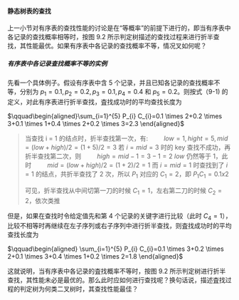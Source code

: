 
#### 静态树表的查找

上一小节对有序表的查找性能的讨论是在“等概率”的前提下进行的，即当有序表中各记录的查找概率相等时，按图 9.2 所示判定树描述的查找过程来进行折半查找，其性能最优。如果有序表中各记录的查找概率不等，情况叉如何呢？

##### 有序表中各记录查找概率不等的实例

先看一个具体例子。假设有序表中含 5 个记录，并且已知各记录的查找概率不等，分别为 $p_{1}=0.1, p_{2}=0.2, p_{3}=0.1, p_{4}=0.4$ 和 $p_{5}=0.2$。则按式（9-1) 的定义，对此有序表进行折半查找，査找成功时的平均查找长度为

$\qquad\begin{aligned}\sum_{i=1}^{5} P_{i} C_{i}=0.1 \times 2+0.2 \times 3+0.1 \times 1+0.4 \times 2+0.2 \times 3=2.3 \end{aligned}$

> 当查找 i = 1 的结点时，折半查找第一次，有:
> $\qquad low = 1, hight = 5, mid = (low + high)/2 = (1 + 5)/2 = 3$
> 若 $i = mid = 3$ 时的 key 查找不成功，再折半查找第二次，则 
> $\qquad high = mid - 1 = 3 - 1 = 2$
> $low$ 仍然等于 1，此时 
> $\qquad mid = (low + high)/2 = (1 + 2)/2 = 1$
> 而 $i = mid = 1$ 时查找到了 $i = 1$ 的结点，共折半查找了 2 次，所以 $P_1$ 对应的 $C_1 = 2$，即 $P_1 C_1 = 0.1 x 2$
>
> 可见，折半查找从中间切第一刀的时候 $C_1 = 1$，左右第二刀的时候 $C_2 = 2$，依次类推

但是，如果在查找时令给定值先和第 4 个记录的关键字进行比较（此时 $C_4 = 1$），比较不相等时再继续在左子序列或右子序列中进行折半查找，则査找成功时的平均查找长度为

$\qquad\begin{aligned} \sum_{i=1}^{5} P_{i} C_{i}=0.1 \times 3+0.2 \times 2+0.1 \times 3+0.4 \times 1+0.2 \times 2=1.8 \end{aligned}$

这就说明，当有序表中各记录的査找概率不等时，按图 9.2 所示判定树进行折半查找，其性能未必是最优的。那么此时应如何进行查找呢？换句话说，描述査找过程的判定树为何类二叉树时，其查找性能最佳？

